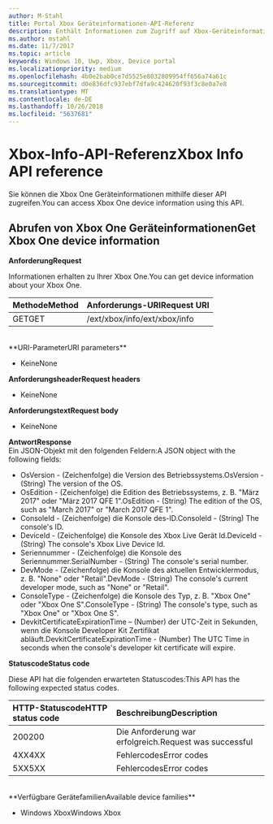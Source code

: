 ```yaml
---
author: M-Stahl
title: Portal Xbox Geräteinformationen-API-Referenz
description: Enthält Informationen zum Zugriff auf Xbox-Geräteinformationen.
ms.author: mstahl
ms.date: 11/7/2017
ms.topic: article
keywords: Windows 10, Uwp, Xbox, Device portal
ms.localizationpriority: medium
ms.openlocfilehash: 4b0e2bab0ce7d5525e8032809954ff656a74a61c
ms.sourcegitcommit: d0e836dfc937ebf7dfa9c424620f93f3c8e0a7e8
ms.translationtype: MT
ms.contentlocale: de-DE
ms.lasthandoff: 10/26/2018
ms.locfileid: "5637681"
---
```

# <a name="xbox-info-api-reference"></a><span data-ttu-id="e804a-104">Xbox-Info-API-Referenz</span><span class="sxs-lookup"><span data-stu-id="e804a-104">Xbox Info API reference</span></span>   
<span data-ttu-id="e804a-105">Sie können die Xbox One Geräteinformationen mithilfe dieser API zugreifen.</span><span class="sxs-lookup"><span data-stu-id="e804a-105">You can access Xbox One device information using this API.</span></span>

## <a name="get-xbox-one-device-information"></a><span data-ttu-id="e804a-106">Abrufen von Xbox One Geräteinformationen</span><span class="sxs-lookup"><span data-stu-id="e804a-106">Get Xbox One device information</span></span>

**<span data-ttu-id="e804a-107">Anforderung</span><span class="sxs-lookup"><span data-stu-id="e804a-107">Request</span></span>**

<span data-ttu-id="e804a-108">Informationen erhalten zu Ihrer Xbox One.</span><span class="sxs-lookup"><span data-stu-id="e804a-108">You can get device information about your Xbox One.</span></span>

<span data-ttu-id="e804a-109">Methode</span><span class="sxs-lookup"><span data-stu-id="e804a-109">Method</span></span>      | <span data-ttu-id="e804a-110">Anforderungs-URI</span><span class="sxs-lookup"><span data-stu-id="e804a-110">Request URI</span></span>
:------     | :-----
<span data-ttu-id="e804a-111">GET</span><span class="sxs-lookup"><span data-stu-id="e804a-111">GET</span></span> | <span data-ttu-id="e804a-112">/ext/xbox/info</span><span class="sxs-lookup"><span data-stu-id="e804a-112">/ext/xbox/info</span></span>
<br />
**<span data-ttu-id="e804a-113">URI-Parameter</span><span class="sxs-lookup"><span data-stu-id="e804a-113">URI parameters</span></span>**

- <span data-ttu-id="e804a-114">Keine</span><span class="sxs-lookup"><span data-stu-id="e804a-114">None</span></span>

**<span data-ttu-id="e804a-115">Anforderungsheader</span><span class="sxs-lookup"><span data-stu-id="e804a-115">Request headers</span></span>**

- <span data-ttu-id="e804a-116">Keine</span><span class="sxs-lookup"><span data-stu-id="e804a-116">None</span></span>

**<span data-ttu-id="e804a-117">Anforderungstext</span><span class="sxs-lookup"><span data-stu-id="e804a-117">Request body</span></span>**

- <span data-ttu-id="e804a-118">Keine</span><span class="sxs-lookup"><span data-stu-id="e804a-118">None</span></span>

**<span data-ttu-id="e804a-119">Antwort</span><span class="sxs-lookup"><span data-stu-id="e804a-119">Response</span></span>**   
<span data-ttu-id="e804a-120">Ein JSON-Objekt mit den folgenden Feldern:</span><span class="sxs-lookup"><span data-stu-id="e804a-120">A JSON object with the following fields:</span></span>

* <span data-ttu-id="e804a-121">OsVersion - (Zeichenfolge) die Version des Betriebssystems.</span><span class="sxs-lookup"><span data-stu-id="e804a-121">OsVersion - (String) The version of the OS.</span></span>
* <span data-ttu-id="e804a-122">OsEdition - (Zeichenfolge) die Edition des Betriebssystems, z. B. "März 2017" oder "März 2017 QFE 1".</span><span class="sxs-lookup"><span data-stu-id="e804a-122">OsEdition - (String) The edition of the OS, such as "March 2017" or "March 2017 QFE 1".</span></span>
* <span data-ttu-id="e804a-123">ConsoleId - (Zeichenfolge) die Konsole des-ID.</span><span class="sxs-lookup"><span data-stu-id="e804a-123">ConsoleId - (String) The console's ID.</span></span>
* <span data-ttu-id="e804a-124">DeviceId - (Zeichenfolge) die Konsole des Xbox Live Gerät Id.</span><span class="sxs-lookup"><span data-stu-id="e804a-124">DeviceId - (String) The console's Xbox Live Device Id.</span></span>
* <span data-ttu-id="e804a-125">Seriennummer - (Zeichenfolge) die Konsole des Seriennummer.</span><span class="sxs-lookup"><span data-stu-id="e804a-125">SerialNumber - (String) The console's serial number.</span></span>
* <span data-ttu-id="e804a-126">DevMode - (Zeichenfolge) die Konsole des aktuellen Entwicklermodus, z. B. "None" oder "Retail".</span><span class="sxs-lookup"><span data-stu-id="e804a-126">DevMode - (String) The console's current developer mode, such as "None" or "Retail".</span></span>
* <span data-ttu-id="e804a-127">ConsoleType - (Zeichenfolge) die Konsole des Typ, z. B. "Xbox One" oder "Xbox One S".</span><span class="sxs-lookup"><span data-stu-id="e804a-127">ConsoleType - (String) The console's type, such as "Xbox One" or "Xbox One S".</span></span>
* <span data-ttu-id="e804a-128">DevkitCertificateExpirationTime – (Number) der UTC-Zeit in Sekunden, wenn die Konsole Developer Kit Zertifikat abläuft.</span><span class="sxs-lookup"><span data-stu-id="e804a-128">DevkitCertificateExpirationTime - (Number) The UTC Time in seconds when the console's developer kit certificate will expire.</span></span>

**<span data-ttu-id="e804a-129">Statuscode</span><span class="sxs-lookup"><span data-stu-id="e804a-129">Status code</span></span>**

<span data-ttu-id="e804a-130">Diese API hat die folgenden erwarteten Statuscodes:</span><span class="sxs-lookup"><span data-stu-id="e804a-130">This API has the following expected status codes.</span></span>

<span data-ttu-id="e804a-131">HTTP-Statuscode</span><span class="sxs-lookup"><span data-stu-id="e804a-131">HTTP status code</span></span>      | <span data-ttu-id="e804a-132">Beschreibung</span><span class="sxs-lookup"><span data-stu-id="e804a-132">Description</span></span>
:------     | :-----
<span data-ttu-id="e804a-133">200</span><span class="sxs-lookup"><span data-stu-id="e804a-133">200</span></span> | <span data-ttu-id="e804a-134">Die Anforderung war erfolgreich.</span><span class="sxs-lookup"><span data-stu-id="e804a-134">Request was successful</span></span>
<span data-ttu-id="e804a-135">4XX</span><span class="sxs-lookup"><span data-stu-id="e804a-135">4XX</span></span> | <span data-ttu-id="e804a-136">Fehlercodes</span><span class="sxs-lookup"><span data-stu-id="e804a-136">Error codes</span></span>
<span data-ttu-id="e804a-137">5XX</span><span class="sxs-lookup"><span data-stu-id="e804a-137">5XX</span></span> | <span data-ttu-id="e804a-138">Fehlercodes</span><span class="sxs-lookup"><span data-stu-id="e804a-138">Error codes</span></span>

<br />
**<span data-ttu-id="e804a-139">Verfügbare Gerätefamilien</span><span class="sxs-lookup"><span data-stu-id="e804a-139">Available device families</span></span>**

* <span data-ttu-id="e804a-140">Windows Xbox</span><span class="sxs-lookup"><span data-stu-id="e804a-140">Windows Xbox</span></span>